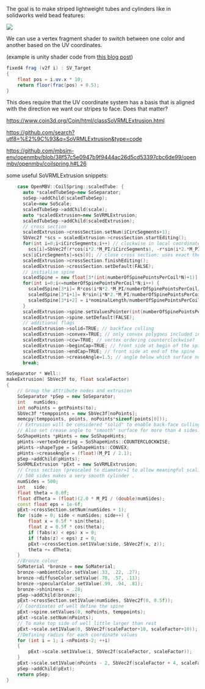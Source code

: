 
The goal is to make striped lightweight tubes and cylinders like in solidworks weld bead features:

![](https://centralinnovation.com/wp-content/uploads/2022/03/wb.png)

We can use a vertex fragment shader to switch between one color and another based on the UV coordinates.

(example is unity shader code from [this blog post](https://andreashackel.de/blog/2017-10-03-stripes-shader-1/))

``` c#
fixed4 frag (v2f i) : SV_Target
{
	float pos = i.uv.x * 10;
	return floor(frac(pos) + 0.5);
}
```

This does require that the UV coordinate system has a basis that is aligned with the direction we want our stripes to face. Does that matter?

https://www.coin3d.org/Coin/html/classSoVRMLExtrusion.html

https://github.com/search?utf8=%E2%9C%93&q=SoVRMLExtrusion&type=code

https://github.com/mbsim-env/openmbv/blob/38f57c5e0947b9f9444ac26d5cd53397cbc6de99/openmbv/openmbv/coilspring.h#L26


some useful SoVRMLExtrusion snippets:

``` cpp
    case OpenMBV::CoilSpring::scaledTube: {
      auto *scaledTubeSep=new SoSeparator;
      soSep->addChild(scaledTubeSep);
      scale=new SoScale;
      scaledTubeSep->addChild(scale);
      auto *scaledExtrusion=new SoVRMLExtrusion;
      scaledTubeSep->addChild(scaledExtrusion);
      // cross section
      scaledExtrusion->crossSection.setNum(iCircSegments+1);
      SbVec2f *scs = scaledExtrusion->crossSection.startEditing();
      for(int i=0;i<iCircSegments;i++) // clockwise in local coordinate system
        scs[i]=SbVec2f(r*cos(i*2.*M_PI/iCircSegments), -r*sin(i*2.*M_PI/iCircSegments));
      scs[iCircSegments]=scs[0]; // close cross section: uses exact the same point: helpfull for "binary space partitioning container"
      scaledExtrusion->crossSection.finishEditing();
      scaledExtrusion->crossSection.setDefault(FALSE);
      // initialise spine
      scaledSpine = new float[3*(int(numberOfSpinePointsPerCoil*N)+1)];
      for(int i=0;i<=numberOfSpinePointsPerCoil*N;i++) {
        scaledSpine[3*i]= R*cos(i*N*2.*M_PI/numberOfSpinePointsPerCoil/N);
        scaledSpine[3*i+1]= R*sin(i*N*2.*M_PI/numberOfSpinePointsPerCoil/N);
        scaledSpine[3*i+2] = i*nominalLength/numberOfSpinePointsPerCoil/N;
      }
      scaledExtrusion->spine.setValuesPointer(int(numberOfSpinePointsPerCoil*N+1),scaledSpine);
      scaledExtrusion->spine.setDefault(FALSE);
      // additional flags
      scaledExtrusion->solid=TRUE; // backface culling
      scaledExtrusion->convex=TRUE; // only convex polygons included in visualisation
      scaledExtrusion->ccw=TRUE; // vertex ordering counterclockwise?
      scaledExtrusion->beginCap=TRUE; // front side at begin of the spine
      scaledExtrusion->endCap=TRUE; // front side at end of the spine
      scaledExtrusion->creaseAngle=1.5; // angle below which surface normals are drawn smooth (always smooth, except begin/end cap => < 90deg)
      break;
```

``` cpp
SoSeparator * Well::
makeExtrusion( SbVec3f to, float scaleFactor)
{
	// Group the attribute nodes and extrusion
	SoSeparator *pSep = new SoSeparator;
	int   numSides;
	int noPoints = getPoints(to);
	SbVec3f *temppoints = new SbVec3f[noPoints];
	memcpy(temppoints, points, noPoints*sizeof(points[0]));
	// Extrusion will be considered "solid" to enable back-face culling.
	// Also set crease angle to "smooth" surface for more than 4 sides.
	SoShapeHints *pHints = new SoShapeHints;
	pHints->vertexOrdering = SoShapeHints::COUNTERCLOCKWISE;
	pHints->shapeType = SoShapeHints::CONVEX;
	pHints->creaseAngle = (float)(M_PI / 2.1);
	pSep->addChild(pHints);
	SoVRMLExtrusion *pExt = new SoVRMLExtrusion;
	// Cross section (prescaled to diameter=1 to allow meaningful scaling)
	// 500 sides makes a very smooth cylinder .
	numSides = 500;
	int   side;
	float theta = 0.0f;
	float dTheta = (float)(2.0 * M_PI / (double)numSides);
	const float eps = 1e-6f;
	pExt->crossSection.setNum(numSides + 1);
	for (side = 0; side < numSides; side++) {
		float x = 0.5f * sin(theta);
		float z = 0.5f * cos(theta);
		if (fabs(x) < eps) x = 0;
		if (fabs(z) < eps) z = 0;
		pExt->crossSection.set1Value(side, SbVec2f(x, z));
		theta += dTheta;
	}
	//Bronze colour
	SoMaterial *bronze = new SoMaterial;
	bronze->ambientColor.setValue(.33, .22, .27);
	bronze->diffuseColor.setValue(.78, .57, .11);
	bronze->specularColor.setValue(.99, .94, .81);
	bronze->shininess = .28;
	pSep->addChild(bronze);
	pExt->crossSection.set1Value(numSides, SbVec2f(0, 0.5f));
	// Coordinates of well define the spine
	pExt->spine.setValues(0, noPoints, temppoints);
	pExt->scale.setNum(nPoints);
	// To make top side of well little larger than rest
	pExt->scale.set1Value(0, SbVec2f(scaleFactor+10, scaleFactor+10));
	//Defining radius for each coordinate values
	for (int i = 1; i <nPoints-2; ++i)
	{
		pExt->scale.set1Value(i, SbVec2f(scaleFactor, scaleFactor));
	}
	pExt->scale.set1Value(nPoints - 2, SbVec2f(scaleFactor + 4, scaleFactor + 4));
	pSep->addChild(pExt);
	return pSep;
}
```
